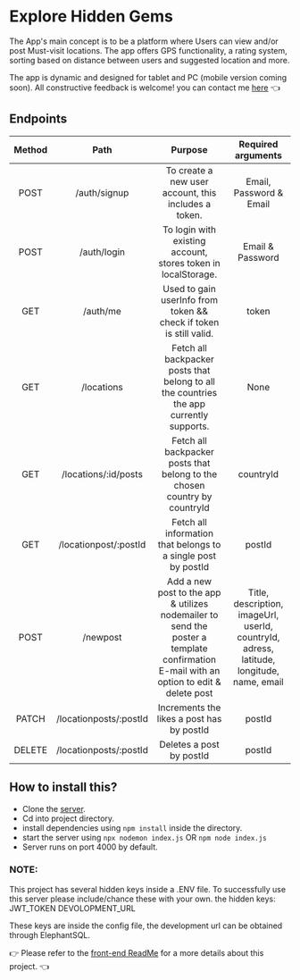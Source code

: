 # Explore Hidden Gems
The App's main concept is to be a platform where Users can view and/or post Must-visit locations. The app offers GPS functionality, a rating system, sorting based on distance between users and suggested location and more.

The app is dynamic and designed for tablet and PC (mobile version coming soon).
All constructive feedback is welcome! you can contact me [here](www.linkedin.com/in/antony-smit) :point_left:

## Endpoints
| Method |          Path          |                                                                 Purpose                                                                |                                     Required arguments                                    |
|:------:|:----------------------:|:--------------------------------------------------------------------------------------------------------------------------------------:|:-----------------------------------------------------------------------------------------:|
|  POST  | /auth/signup           | To create a new user account, this includes a token.                                                                                   | Email, Password & Email                                                                   |
|  POST  | /auth/login            | To login with existing account, stores token in localStorage.                                                                          | Email & Password                                                                          |
|   GET  | /auth/me               | Used to gain userInfo from token && check if token is still valid.                                                                     | token                                                                                     |
|   GET  | /locations             | Fetch all backpacker posts that belong to all the countries the app currently supports.                                                | None                                                                                      |
|   GET  | /locations/:id/posts   | Fetch all backpacker posts that belong to the chosen country by countryId                                                              | countryId                                                                                 |
|   GET  | /locationpost/:postId  | Fetch all information that belongs to a single post by postId                                                                          | postId                                                                                    |
|  POST  | /newpost               | Add a new post to the app & utilizes nodemailer to send the poster a template confirmation E-mail with an option to edit & delete post | Title, description, imageUrl, userId, countryId, adress, latitude, longitude, name, email |
|  PATCH | /locationposts/:postId | Increments the likes a post has by postId                                                                                              | postId                                                                                    |
| DELETE | /locationposts/:postId | Deletes a post by postId                                                                                                               | postId                                                                                    |

## How to install this?
- Clone the [server](https://github.com/SmitnAntonyDv/Portfolio-project-Hidden_Gems-BackEnd).
- Cd into project directory.
- install dependencies using `npm install` inside the directory.
- start the server using `npx nodemon index.js` OR `npm node index.js`
- Server runs on port 4000 by default.

### NOTE:

This project has several hidden keys inside a .ENV file.
To successfully use this server please include/chance these with your own.
the hidden keys:
JWT_TOKEN
DEVOLOPMENT_URL

These keys are inside the config file, the development url can be obtained through ElephantSQL.

:point_right: Please refer to the [front-end ReadMe](https://github.com/SmitnAntonyDv/SmitnAntonyDv-Portfolio_Project_Hidden-Gems_FrontEnd) for a more details about this project. :point_left:
